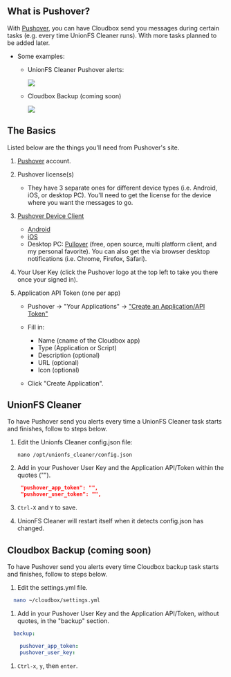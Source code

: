 ## What is Pushover?

With [Pushover](https://pushover.net/), you can have Cloudbox send you messages during certain tasks (e.g. every time UnionFS Cleaner runs). With more tasks planned to be added later. 

-  Some examples:

   - UnionFS Cleaner Pushover alerts:
  
     ![](https://i.imgur.com/HUUZ91a.png)
  
   - Cloudbox Backup (coming soon)

     ![](https://i.imgur.com/fDWzmxM.png)



## The Basics

Listed below are the things you'll need from Pushover's site. 

1. [Pushover](https://pushover.net/login) account.

1. Pushover license(s) 

   - They have 3 separate ones for different device types (i.e. Android, iOS, or desktop PC). You'll need to get the license for the device where you want the messages to go. 

1. [Pushover Device Client](https://pushover.net/clients)
   - [Android](https://pushover.net/clients/android)
   - [iOS](https://pushover.net/clients/ios)
   - Desktop PC: [Pullover](https://github.com/cgrossde/Pullover) (free, open source, multi platform client, and my personal favorite). You can also get the via browser desktop notifications (i.e. Chrome, Firefox, Safari).

1. Your User Key (click the Pushover logo at the top left to take you there once your signed in). 

1. Application API Token (one per app)

   - Pushover -> "Your Applications" -> ["Create an Application/API Token"](https://pushover.net/apps/build)

   - Fill in: 
     - Name (cname of the Cloudbox app)
     - Type (Application or Script)
     - Description (optional)
     - URL (optional)
     - Icon (optional)
   - Click "Create Application".



## UnionFS Cleaner

To have Pushover send you alerts every time a UnionFS Cleaner task starts and finishes, follow to steps below. 

1. Edit the Unionfs Cleaner config.json file:

    ```
    nano /opt/unionfs_cleaner/config.json
    ```

1. Add in your Pushover User Key and the Application API/Token within the quotes ("").

   ```json
    "pushover_app_token": "",
    "pushover_user_token": "",
   ```

1. `Ctrl-X` and `Y` to save.

1. UnionFS Cleaner will restart itself when it detects config.json has changed.

## Cloudbox Backup (coming soon)

To have Pushover send you alerts every time Cloudbox backup task starts and finishes, follow to steps below. 

1. Edit the settings.yml file. 

  ```bash
    nano ~/cloudbox/settings.yml
  ```

1. Add in your Pushover User Key and the Application API/Token, without quotes, in the "backup" section.

```yaml
  backup:

    pushover_app_token:
    pushover_user_key:
```

1. `Ctrl-x`, `y`, then `enter`.